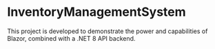 # InventoryManagementSystem
This project is developed to demonstrate the power and capabilities of Blazor, combined with a .NET 8 API backend. 
